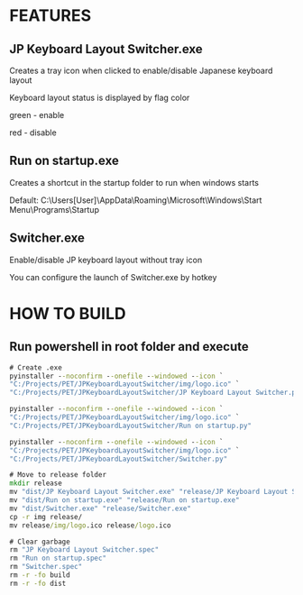 # FEATURES
## JP Keyboard Layout Switcher.exe
Creates a tray icon when clicked to enable/disable Japanese keyboard layout

Keyboard layout status is displayed by flag color

green - enable

red - disable
## Run on startup.exe
Creates a shortcut in the startup folder to run when windows starts

Default: C:\Users\[User]\AppData\Roaming\Microsoft\Windows\Start Menu\Programs\Startup
## Switcher.exe
Enable/disable JP keyboard layout without tray icon

You can configure the launch of Switcher.exe by hotkey

# HOW TO BUILD
## Run powershell in root folder and execute
```cmd
# Create .exe
pyinstaller --noconfirm --onefile --windowed --icon `
"C:/Projects/PET/JPKeyboardLayoutSwitcher/img/logo.ico" `
"C:/Projects/PET/JPKeyboardLayoutSwitcher/JP Keyboard Layout Switcher.py"

pyinstaller --noconfirm --onefile --windowed --icon `
"C:/Projects/PET/JPKeyboardLayoutSwitcher/img/logo.ico" `
"C:/Projects/PET/JPKeyboardLayoutSwitcher/Run on startup.py"

pyinstaller --noconfirm --onefile --windowed --icon `
"C:/Projects/PET/JPKeyboardLayoutSwitcher/img/logo.ico" `
"C:/Projects/PET/JPKeyboardLayoutSwitcher/Switcher.py"

# Move to release folder 
mkdir release
mv "dist/JP Keyboard Layout Switcher.exe" "release/JP Keyboard Layout Switcher.exe" 
mv "dist/Run on startup.exe" "release/Run on startup.exe" 
mv "dist/Switcher.exe" "release/Switcher.exe"
cp -r img release/
mv release/img/logo.ico release/logo.ico

# Clear garbage
rm "JP Keyboard Layout Switcher.spec"
rm "Run on startup.spec"
rm "Switcher.spec"
rm -r -fo build
rm -r -fo dist

```